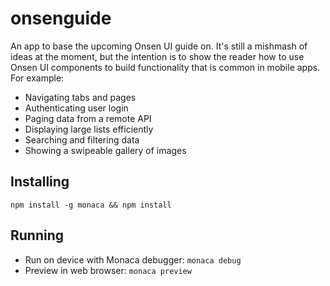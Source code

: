 # onsenguide

An app to base the upcoming Onsen UI guide on. It's still a mishmash of ideas at the moment, but the intention is to
show the reader how to use Onsen UI components to build functionality that is common in mobile apps. For example:

- Navigating tabs and pages
- Authenticating user login
- Paging data from a remote API
- Displaying large lists efficiently
- Searching and filtering data
- Showing a swipeable gallery of images


## Installing

`npm install -g monaca && npm install`


## Running

- Run on device with Monaca debugger: `monaca debug`
- Preview in web browser: `monaca preview`
